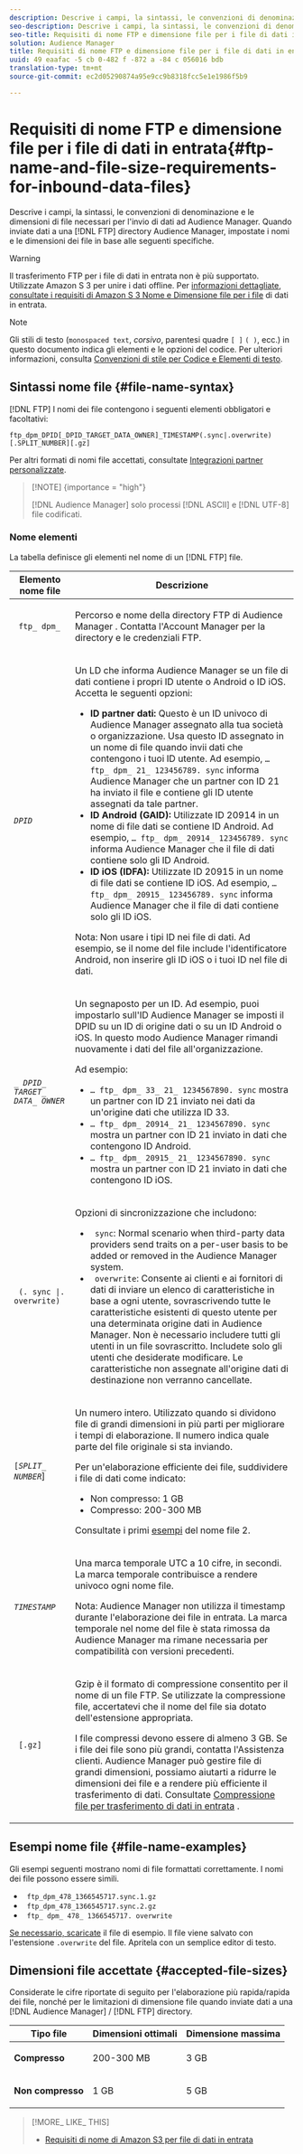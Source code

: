 ```yaml
---
description: Descrive i campi, la sintassi, le convenzioni di denominazione e le dimensioni di file necessari per l'invio di dati ad Audience Manager. Quando invii dati a una directory FTP di Audience Manager, imposta i nomi e le dimensioni dei file in base alle seguenti specifiche.
seo-description: Descrive i campi, la sintassi, le convenzioni di denominazione e le dimensioni di file necessari per l'invio di dati ad Audience Manager. Quando invii dati a una directory FTP di Audience Manager, imposta i nomi e le dimensioni dei file in base alle seguenti specifiche.
seo-title: Requisiti di nome FTP e dimensione file per i file di dati in entrata
solution: Audience Manager
title: Requisiti di nome FTP e dimensione file per i file di dati in entrata
uuid: 49 eaafac -5 cb 0-482 f -872 a -84 c 056016 bdb
translation-type: tm+mt
source-git-commit: ec2d05290874a95e9cc9b8318fcc5e1e1986f5b9

---
```



# Requisiti di nome FTP e dimensione file per i file di dati in entrata{#ftp-name-and-file-size-requirements-for-inbound-data-files}

Descrive i campi, la sintassi, le convenzioni di denominazione e le dimensioni di file necessari per l&#39;invio di dati ad Audience Manager. Quando inviate dati a una [!DNL FTP] directory Audience Manager, impostate i nomi e le dimensioni dei file in base alle seguenti specifiche.

>[!WARNING]
>
>Il trasferimento FTP per i file di dati in entrata non è più supportato. Utilizzate Amazon S 3 per unire i dati offline. Per [informazioni dettagliate, consultate i requisiti di Amazon S 3 Nome e Dimensione file per i file](/help/using/integration/sending-audience-data/batch-data-transfer-explained/inbound-s3-filenames.md) di dati in entrata.

>[!NOTE]
>
>Gli stili di testo (`monospaced text`, *corsivo*, parentesi quadre `[ ]` `( )`, ecc.) in questo documento indica gli elementi e le opzioni del codice. Per ulteriori informazioni, consulta [Convenzioni di stile per Codice e Elementi di testo](../../../reference/code-style-elements.md).

## Sintassi nome file {#file-name-syntax}

[!DNL FTP] I nomi dei file contengono i seguenti elementi obbligatori e facoltativi:

`ftp_dpm_DPID[_DPID_TARGET_DATA_OWNER]_TIMESTAMP(.sync|.overwrite)[.SPLIT_NUMBER][.gz]`

Per altri formati di nomi file accettati, consultate [Integrazioni partner personalizzate](/help/using/integration/sending-audience-data/custom-partner-integrations.md).

>[!NOTE] {importance = &quot;high&quot;}
>
>[!DNL Audience Manager] solo processi [!DNL ASCII] e [!DNL UTF-8] file codificati.

### Nome elementi

La tabella definisce gli elementi nel nome di un [!DNL FTP] file.

<table id="table_1EA97D75004148CE85F702427DB7E97A"> 
 <thead> 
  <tr> 
   <th colname="col1" class="entry"> Elemento nome file </th> 
   <th colname="col2" class="entry"> Descrizione </th> 
  </tr> 
 </thead>
 <tbody> 
  <tr> 
   <td colname="col1"> <p> <code> ftp_ dpm_</code> </p> </td> 
   <td colname="col2"> <p>Percorso e nome della directory FTP <span class="keyword"> di Audience Manager</span> . Contatta l'Account Manager per la directory e le credenziali FTP. </p> </td> 
  </tr> 
  <tr> 
   <td colname="col1"> <p> <code><i>DPID</i></code> </p> </td> 
   <td colname="col2"> <p>Un LD che informa <span class="keyword"> Audience Manager</span> se un file di dati contiene i propri ID utente o Android o ID iOS. Accetta le seguenti opzioni: </p> 
    <ul id="ul_818EB3EB2E5543F0B048BCEBB6699562"> 
     <li id="li_ED6B13CB49794F6BA3DB6D807F788BAF"> <b>ID partner dati:</b> Questo è un ID univoco di Audience Manager assegnato alla tua società o organizzazione. Usa questo ID assegnato in un nome di file quando invii dati che contengono i tuoi ID utente. Ad esempio, <code>… ftp_ dpm_ 21_ 123456789. sync</code> informa <span class="keyword"> Audience Manager</span> che un partner con ID 21 ha inviato il file e contiene gli ID utente assegnati da tale partner. </li> 
     <li id="li_1955911BA11F4F458227B77F383F25A3"> <b>ID Android (GAID):</b> Utilizzate ID 20914 in un nome di file dati se contiene ID Android. Ad esempio, <code>… ftp_ dpm_ 20914_ 123456789. sync</code> informa <span class="keyword"> Audience Manager</span> che il file di dati contiene solo gli ID Android. </li> 
     <li id="li_54E7734C121646AF82095806DD1AED61"> <b>ID iOS (IDFA):</b> Utilizzate ID 20915 in un nome di file dati se contiene ID iOS. Ad esempio, <code>… ftp_ dpm_ 20915_ 123456789. sync</code> informa <span class="keyword"> Audience Manager</span> che il file di dati contiene solo gli ID iOS. </li> 
    </ul> <p> <p>Nota: Non usare i tipi ID nei file di dati. Ad esempio, se il nome del file include l'identificatore Android, non inserire gli ID iOS o i tuoi ID nel file di dati. </p> </p> </td> 
  </tr> 
  <tr> 
   <td colname="col1"> <p> <code><i>_ DPID_ TARGET_ DATA_ OWNER</i></code> </p> </td> 
   <td colname="col2"> <p>Un segnaposto per un ID. Ad esempio, puoi impostarlo sull'ID <span class="keyword"> Audience Manager</span> se imposti il DPID su un ID di origine dati o su un ID Android o iOS. In questo modo <span class="keyword"> Audience Manager</span> rimandi nuovamente i dati del file all'organizzazione. </p> <p>Ad esempio: </p> 
    <ul id="ul_55EBBCB11F2B4A858AEFBFA1CD99E286"> 
     <li id="li_3404428F4E3D49A5AB6EDF56310D923F"> <code>… ftp_ dpm_ 33_ 21_ 1234567890. sync</code> mostra un partner con ID 21 inviato nei dati da un'origine dati che utilizza ID 33. </li> 
     <li id="li_CF8D5AF678764E9984A088FD5D7BBFB6"> <code>… ftp_ dpm_ 20914_ 21_ 1234567890. sync</code> mostra un partner con ID 21 inviato in dati che contengono ID Android. </li> 
     <li id="li_3D73168391D7443BADDF27153090274D"> <code>… ftp_ dpm_ 20915_ 21_ 1234567890. sync</code> mostra un partner con ID 21 inviato in dati che contengono ID iOS. </li> 
    </ul> </td> 
  </tr> 
  <tr> 
   <td colname="col1"> <p> <code> (. sync |. overwrite)</code> </p> </td> 
   <td colname="col2"> <p>Opzioni di sincronizzazione che includono: </p> <p> 
     <ul id="ul_DAAF61EC636C4456BECDDC34C3F86E83"> 
      <li id="li_6EC6DE442B4546AA9F4F800D65C8A4EC"> <code> sync</code>: Normal scenario when third-party data providers send traits on a per-user basis to be added or removed in the Audience Manager system. </li> 
      <li id="li_8FE8430C2C004F87835D55231A0D99C9"> <code> overwrite</code>: Consente ai clienti e ai fornitori di dati di inviare un elenco di caratteristiche in base a ogni utente, sovrascrivendo tutte le caratteristiche esistenti di questo utente per una determinata origine dati in Audience Manager. Non è necessario includere tutti gli utenti in un file sovrascritto. Includete solo gli utenti che desiderate modificare. Le caratteristiche non assegnate all'origine dati di destinazione non verranno cancellate. </li> 
     </ul> </p> </td> 
  </tr> 
  <tr> 
   <td colname="col1"> <p> <code>[<i>SPLIT_ NUMBER</i></code>] </p> </td> 
   <td colname="col2"> <p>Un numero intero. Utilizzato quando si dividono file di grandi dimensioni in più parti per migliorare i tempi di elaborazione. Il numero indica quale parte del file originale si sta inviando. </p> <p>Per un'elaborazione efficiente dei file, suddividere i file di dati come indicato: </p> 
    <ul id="ul_E9446C5CA42649658093904D49D4369C"> 
     <li id="li_B275708DFE3F49E29EFAE6B838429E39">Non compresso: 1 GB </li> 
     <li id="li_A9638EB46ED14E0680B6575D5457E32F">Compresso: 200-300 MB </li> 
    </ul> <p>Consultate i primi <a href="../../../integration/sending-audience-data/batch-data-transfer-explained/inbound-ftp-filenames.md#file-name-examples"> esempi</a> del nome file 2. </p> </td> 
  </tr> 
  <tr> 
   <td colname="col1"> <p> <code><i>TIMESTAMP</i></code> </p> </td> 
   <td colname="col2"> <p>Una marca temporale UTC a 10 cifre, in secondi. La marca temporale contribuisce a rendere univoco ogni nome file. </p> 
    <draft-comment> 
     <p> <p>Nota: Audience Manager non utilizza il timestamp durante l'elaborazione dei file in entrata. La marca temporale nel nome del file è stata rimossa da Audience Manager ma rimane necessaria per compatibilità con versioni precedenti. </p> </p> 
    </draft-comment> </td> 
  </tr> 
  <tr> 
   <td colname="col1"> <p> <code> [.gz]</code> </p> </td> 
   <td colname="col2"> <p>Gzip è il formato di compressione consentito per il nome di un file FTP. Se utilizzate la compressione file, accertatevi che il nome del file sia dotato dell'estensione appropriata. </p> <p>I file compressi devono essere di almeno 3 GB. Se i file dei file sono più grandi, contatta l'Assistenza clienti. Audience Manager può gestire file di grandi dimensioni, possiamo aiutarti a ridurre le dimensioni dei file e a rendere più efficiente il trasferimento di dati. Consultate <a href="../../../integration/sending-audience-data/batch-data-transfer-explained/inbound-file-compression.md"> Compressione file per trasferimento di dati in entrata</a> . </p> </td> 
  </tr> 
 </tbody> 
</table>

## Esempi nome file {#file-name-examples}

Gli esempi seguenti mostrano nomi di file formattati correttamente. I nomi dei file possono essere simili.

<ul class="simplelist"> 
 <li> <code> ftp_dpm_478_1366545717.sync.1.gz</code> </li> 
 <li> <code> ftp_dpm_478_1366545717.sync.2.gz</code> </li> 
 <li> <code> ftp_ dpm_ 478_ 1366545717. overwrite</code> </li> 
</ul>

[Se necessario, scaricate](assets/ftp_dpm_1234_1445374061.overwrite) il file di esempio. Il file viene salvato con l&#39;estensione `.overwrite` del file. Apritela con un semplice editor di testo.

## Dimensioni file accettate {#accepted-file-sizes}

Considerate le cifre riportate di seguito per l&#39;elaborazione più rapida/rapida dei file, nonché per le limitazioni di dimensione file quando inviate dati a una [!DNL Audience Manager] / [!DNL FTP] directory.

<table id="table_59FCC63806684DF8BE54A1EAF224A234"> 
 <thead> 
  <tr> 
   <th colname="col1" class="entry"> Tipo file </th> 
   <th colname="col2" class="entry"> Dimensioni ottimali </th> 
   <th colname="col3" class="entry"> Dimensione massima </th> 
  </tr>
 </thead>
 <tbody> 
  <tr> 
   <td colname="col1"><b>Compresso</b> </td> 
   <td colname="col2"> <p>200-300 MB </p> </td> 
   <td colname="col3"> <p>3 GB </p> </td> 
  </tr> 
  <tr> 
   <td colname="col1"><b>Non compresso</b> </td> 
   <td colname="col2"> <p>1 GB </p> </td> 
   <td colname="col3"> <p>5 GB </p> </td> 
  </tr> 
 </tbody> 
</table>

>[!MORE_ LIKE_ THIS]
>
>* [Requisiti di nome di Amazon S3 per file di dati in entrata](../../../integration/sending-audience-data/batch-data-transfer-explained/inbound-s3-filenames.md)

